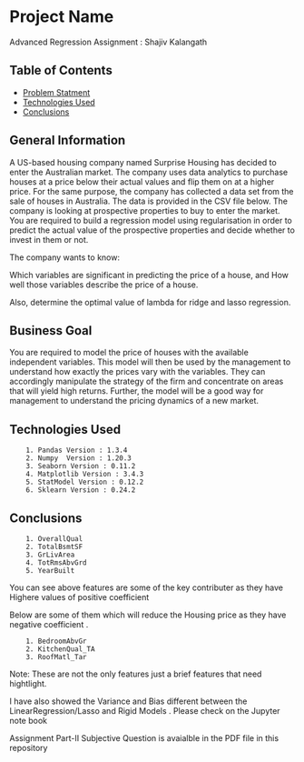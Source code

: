 # Project Name
Advanced Regression Assignment  : Shajiv Kalangath



## Table of Contents
* [Problem Statment ](#problem-statment)
* [Technologies Used](#technologies-used)
* [Conclusions](#conclusions)
<!-- You can include any other section that is pertinent to your problem -->

## General Information
A US-based housing company named Surprise Housing has decided to enter the Australian market. The company uses data analytics to purchase houses at a price below their actual values and flip them on at a higher price. For the same purpose, the company has collected a data set from the sale of houses in Australia. The data is provided in the CSV file below.
The company is looking at prospective properties to buy to enter the market. You are required to build a regression model using regularisation in order to predict the actual value of the prospective properties and decide whether to invest in them or not.

The company wants to know:

Which variables are significant in predicting the price of a house, and
How well those variables describe the price of a house. 

Also, determine the optimal value of lambda for ridge and lasso regression.
 
## Business Goal 

You are required to model the price of houses with the available independent variables. This model will then be used by the management to understand how exactly the prices vary with the variables. They can accordingly manipulate the strategy of the firm and concentrate on areas that will yield high returns. Further, the model will be a good way for management to understand the pricing dynamics of a new market.

<!-- You don't have to answer all the questions - just the ones relevant to your project. -->

## Technologies Used
        1. Pandas Version : 1.3.4
        2. Numpy  Version : 1.20.3    
        3. Seaborn Version : 0.11.2
        4. Matplotlib Version : 3.4.3
        5. StatModel Version : 0.12.2
        6. Sklearn Version : 0.24.2


## Conclusions

        1. OverallQual
        2. TotalBsmtSF
        3. GrLivArea
        4. TotRmsAbvGrd
        5. YearBuilt
        
 You can see above features are some of the key contributer  as they have Highere values of positive coefficient
 

Below are some of them which will reduce the Housing price as they have negative coefficient .

        1. BedroomAbvGr
        2. KitchenQual_TA
        3. RoofMatl_Tar

Note: These are not the only features just a brief features that need hightlight.

I have also showed the Variance and Bias different between the LinearRegression/Lasso and Rigid Models . Please check on the Jupyter note book  

Assignment Part-II Subjective Question is avaialble in the PDF file in this repository
<!-- You don't have to answer all the questions - just the ones relevant to your project. -->




<!-- As the libraries versions keep on changing, it is recommended to mention the version of library used in this project -->
